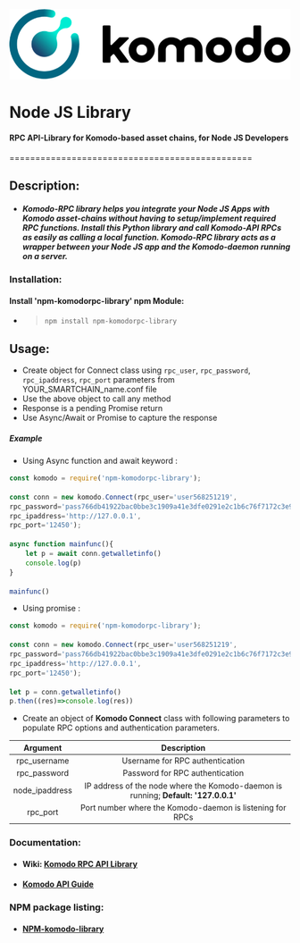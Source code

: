 ![Komodo_Logo](komodologo.png?raw=true)
# Node JS Library
#### RPC API-Library for Komodo-based asset chains, for Node JS Developers
===============================================
## Description:
- ##### Komodo-RPC library helps you integrate your Node JS Apps with Komodo asset-chains without having to setup/implement required RPC functions. Install this Python library and call Komodo-API RPCs as easily as calling a local function. Komodo-RPC library acts as a wrapper between your Node JS app and the Komodo-daemon running on a server.
#####
### Installation:
#### Install 'npm-komodorpc-library' npm Module:
  - > ` npm install npm-komodorpc-library `


## Usage:
- Create object for Connect class using `rpc_user`, `rpc_password`, `rpc_ipaddress`, `rpc_port` parameters from YOUR_SMARTCHAIN_name.conf file
- Use the above object to call any method
- Response is a pending Promise return
- Use Async/Await or Promise to capture the response

##### Example
- Using Async function and await keyword :
```javascript
const komodo = require('npm-komodorpc-library');

const conn = new komodo.Connect(rpc_user='user568251219',
rpc_password='pass766db41922bac0bbe3c1909a41e3dfe0291e2c1b6c76f7172c3e9bdf46f64d16f9',
rpc_ipaddress='http://127.0.0.1',
rpc_port='12450');

async function mainfunc(){
    let p = await conn.getwalletinfo()
    console.log(p)
}

mainfunc()
```
- Using promise :
```javascript
const komodo = require('npm-komodorpc-library');

const conn = new komodo.Connect(rpc_user='user568251219',
rpc_password='pass766db41922bac0bbe3c1909a41e3dfe0291e2c1b6c76f7172c3e9bdf46f64d16f9',
rpc_ipaddress='http://127.0.0.1',
rpc_port='12450');

let p = conn.getwalletinfo()
p.then((res)=>console.log(res))

```

- Create an object of **Komodo Connect** class with following parameters to populate RPC options and authentication parameters.

|    Argument    |                                          Description                                 |
|:--------------:|:------------------------------------------------------------------------------------:|
|  rpc_username  |                              Username for RPC authentication                         |
|  rpc_password  |                              Password for RPC authentication                         |
| node_ipaddress |  IP address of the node where the Komodo-daemon is running; **Default: '127.0.0.1'** |
|    rpc_port    |                 Port number where the Komodo-daemon is listening for RPCs            |


### Documentation:
- ####  Wiki: [Komodo RPC API Library](https://github.com/Hafsa-Fatima/Komodo-RPC-Node-Library/)
- #### [Komodo API Guide](https://developers.komodoplatform.com/basic-docs/smart-chains/smart-chain-api/)
### NPM package listing:
- #### [NPM-komodo-library](https://www.npmjs.com/package/npm-komodorpc-library)
